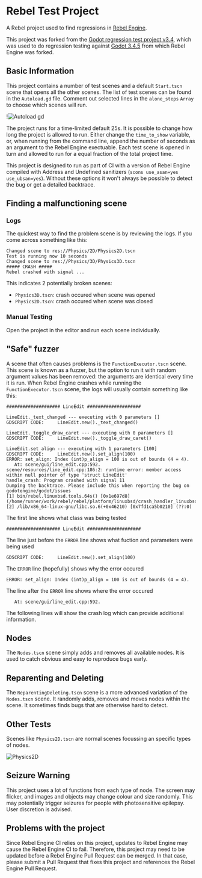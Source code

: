 # Rebel Test Project
A Rebel project used to find regressions in [Rebel Engine](https://github.com/RebelToolbox/RebelEngine).

This project was forked from the [Godot regression test project v3.4](https://github.com/godotengine/regression-test-project/tree/3.4), which was used to do regression testing against [Godot 3.4.5](https://github.com/godotengine/godot/tree/3.4.5-stable) from which Rebel Engine was forked.

## Basic Information
This project contains a number of test scenes and a default `Start.tscn` scene that opens all the other scenes. The list of test scenes can be found in the `Autoload.gd` file. Comment out selected lines in the `alone_steps` `Array` to choose which scenes will run.

!![Autoload gd](https://github.com/RebelToolbox/RebelTestProject/assets/9253928/b4465e4c-815d-4214-a627-e460920c7042)

The project runs for a time-limited default 25s. It is possible to change how long the project is allowed to run. Either change the `time_to_show` variable, or, when running from the command line, append the number of seconds as an argument to the Rebel Engine exectuable. Each test scene is opened in turn and allowed to run for a equal fraction of the total project time.

This project is designed to run as part of CI with a version of Rebel Engine compiled with Address and Undefined sanitizers (`scons use_asan=yes use_ubsan=yes`). Without these options it won't always be possible to detect the bug or get a detailed backtrace.

## Finding a malfunctioning scene

### Logs
The quickest way to find the problem scene is by reviewing the logs. If you come across something like this:
```
Changed scene to res://Physics/2D/Physics2D.tscn
Test is running now 10 seconds
Changed scene to res://Physics/3D/Physics3D.tscn
##### CRASH #####
Rebel crashed with signal ...
```
This indicates 2 potentially broken scenes:
- `Physics3D.tscn`: crash occured when scene was opened
- `Physics2D.tscn`: crash occured when scene was closed

### Manual Testing
Open the project in the editor and run each scene individually.

## "Safe" fuzzer
A scene that often causes problems is the `FunctionExecutor.tscn` scene. This scene is known as a fuzzer, but the option to run it with random argument values has been removed: the arguments are identical every time it is run. When Rebel Engine crashes while running the `FunctionExecutor.tscn` scene, the logs will usually contain something like this:
```
#################### LineEdit ####################

LineEdit._text_changed --- executing with 0 parameters []
GDSCRIPT CODE:     LineEdit.new()._text_changed()

LineEdit._toggle_draw_caret --- executing with 0 parameters []
GDSCRIPT CODE:     LineEdit.new()._toggle_draw_caret()

LineEdit.set_align --- executing with 1 parameters [100]
GDSCRIPT CODE:     LineEdit.new().set_align(100)
ERROR: set_align: Index (int)p_align = 100 is out of bounds (4 = 4).
   At: scene/gui/line_edit.cpp:592.
scene/resources/line_edit.cpp:186:2: runtime error: member access within null pointer of type 'struct LineEdit'
handle_crash: Program crashed with signal 11
Dumping the backtrace. Please include this when reporting the bug on godotengine/godot/issues
[1] bin/rebel.linuxbsd.tools.64s() [0x1e697d8] (/home/runner/work/rebel/rebel/platform/linuxbsd/crash_handler_linuxbsd.cpp:54)
[2] /lib/x86_64-linux-gnu/libc.so.6(+0x46210) [0x7fd1ca5b0210] (??:0)
```
The first line shows what class was being tested
```
#################### LineEdit ####################
```
The line just before the `ERROR` line shows what fuction and parameters were being used
```
GDSCRIPT CODE:     LineEdit.new().set_align(100)
```
The `ERROR` line (hopefully) shows why the error occured
```
ERROR: set_align: Index (int)p_align = 100 is out of bounds (4 = 4).
```
The line after the `ERROR` line shows where the error occured
```
   At: scene/gui/line_edit.cpp:592.
```
The following lines will show the crash log which can provide additional information.

## Nodes
The `Nodes.tscn` scene simply adds and removes all available nodes.
It is used to catch obvious and easy to reproduce bugs early.

## Reparenting and Deleting
The `ReparentingDeleting.tscn` scene is a more advanced variation of the `Nodes.tscn` scene. It randomly adds, removes and moves nodes within the scene. It sometimes finds bugs that are otherwise hard to detect.

## Other Tests
Scenes like `Physics2D.tscn` are normal scenes focussing an specific types of nodes.

![Physics2D](https://github.com/RebelToolbox/RebelTestProject/assets/9253928/df8c0d2a-fec4-4355-aeab-05a07d31e4ed)

## Seizure Warning
This project uses a lot of functions from each type of node. The screen may flicker, and images and objects may change colour and size randomly. This may potentially trigger seizures for people with photosensitive epilepsy. User discretion is advised.

## Problems with the project
Since Rebel Engine CI relies on this project, updates to Rebel Engine may cause the Rebel Engine CI to fail. Therefore, this project may need to be updated before a Rebel Engine Pull Request can be merged. In that case, please submit a Pull Request that fixes this project and references the Rebel Engine Pull Request.
